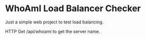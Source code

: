 # WhoAmI Load Balancer Checker

Just a simple web project to test load balancing.

HTTP Get /api/whoami to get the server name.

